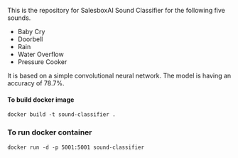 This is the repository for SalesboxAI Sound Classifier for the following five sounds.

* Baby Cry
* Doorbell
* Rain
* Water Overflow
* Pressure Cooker

It is based on a simple convolutional neural network. The model is having an accuracy of 78.7%.

#### To build docker image
```
docker build -t sound-classifier .
```

### To run docker container 
```
docker run -d -p 5001:5001 sound-classifier
```
